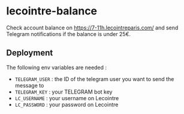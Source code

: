 # lecointre-balance

Check account balance on https://7-11h.lecointreparis.com/ and send Telegram notifications if the balance is under 25€.

## Deployment

The following env variables are needed :
- `TELEGRAM_USER` : the ID of the telegram user you want to send the message to
- `TELEGRAM_KEY` : your TELEGRAM bot key
- `LC_USERNAME` : your username on Lecointre
- `LC_PASSWORD` : your password on Lecointre
